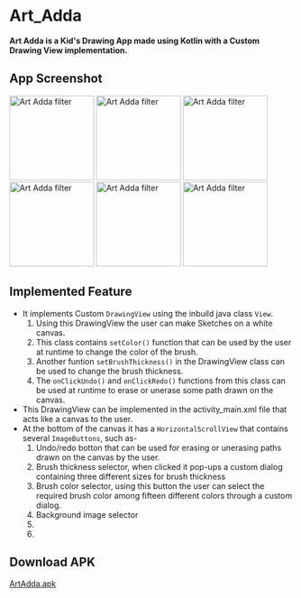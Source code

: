 # Art_Adda
**Art Adda is a Kid's Drawing App made using Kotlin with a Custom Drawing View implementation.**

## App Screenshot
<p float="left">
  <img src="https://i.postimg.cc/NjWdprLD/1.jpg" width="150" alt="Art Adda filter">
  <img src="https://i.postimg.cc/rwW1yZFG/2.jpg" width="150" alt="Art Adda filter">
  <img src="https://i.postimg.cc/dQxr2chm/3.jpg" width="150" alt="Art Adda filter">
  <img src="https://i.postimg.cc/NM02XdYz/4.jpg" width="150" alt="Art Adda filter">
  <img src="https://i.postimg.cc/QdkFn2dz/5.jpg" width="150" alt="Art Adda filter">
  <img src="https://i.postimg.cc/J7GpJLrM/6.jpg" width="150" alt="Art Adda filter">
</p>

## Implemented Feature
  - It implements Custom `DrawingView` using the inbuild java class `View`.
    1. Using this DrawingView the user can make Sketches on a white canvas.
    2. This class contains `setColor()` function that can be used by the user at runtime to change the color of the brush.
    3. Another funtion `setBrushThickness()` in the DrawingView class can be used to change the brush thickness.
    4. The `onClickUndo()` and `onClickRedo()` functions from this class can be used at runtime to erase or unerase some path drawn on the canvas.
  - This DrawingView can be implemented in the activity_main.xml file that acts like a canvas to the user.
  - At the bottom of the canvas it has a `HorizontalScrollView` that contains several `ImageButtons`, such as-
    1. Undo/redo botton that can be used for erasing or unerasing paths drawn on the canvas by the user.
    2. Brush thickness selector, when clicked it pop-ups a custom dialog containing three different sizes for brush thickness
    3. Brush color selector, using this button the user can select the required brush color among fifteen different colors through a custom dialog.
    4. Background image selector
    5.
    6.
    
## Download APK
  [ArtAdda.apk](https://drive.google.com/file/d/1pVKrgN1KeehTlQ1FEsCJcr78uMw9e0m3/view?usp=sharing)
